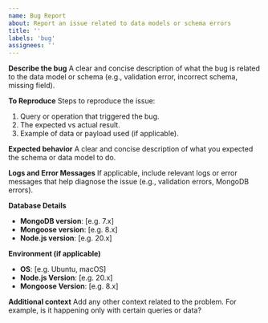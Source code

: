 ```yaml
---
name: Bug Report
about: Report an issue related to data models or schema errors
title: ''
labels: 'bug'
assignees: ''
---
```


**Describe the bug**
A clear and concise description of what the bug is related to the data model or schema (e.g., validation error, incorrect schema, missing field).

**To Reproduce**
Steps to reproduce the issue:

1. Query or operation that triggered the bug.
2. The expected vs actual result.
3. Example of data or payload used (if applicable).

**Expected behavior**
A clear and concise description of what you expected the schema or data model to do.

**Logs and Error Messages**
If applicable, include relevant logs or error messages that help diagnose the issue (e.g., validation errors, MongoDB errors).

**Database Details**

- **MongoDB version**: [e.g. 7.x]
- **Mongoose version**: [e.g. 8.x]
- **Node.js version**: [e.g. 20.x]

**Environment (if applicable)**

- **OS**: [e.g. Ubuntu, macOS]
- **Node.js Version**: [e.g. 20.x]
- **Mongoose Version**: [e.g. 8.x]

**Additional context**
Add any other context related to the problem. For example, is it happening only with certain queries or data?
